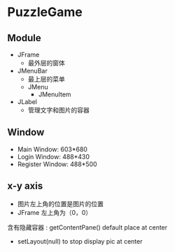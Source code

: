 # PuzzleGame
## Module
- JFrame
  - 最外层的窗体
- JMenuBar
  - 最上层的菜单
  - JMenu
    - JMenuItem
- JLabel
  - 管理文字和图片的容器

## Window
- Main Window: 603*680
- Login Window: 488*430
- Register Window: 488*500

## x-y axis
- 图片左上角的位置是图片的位置
- JFrame 左上角为（0，0）

含有隐藏容器 : getContentPane()
default place at center
- setLayout(null) to stop display pic at center